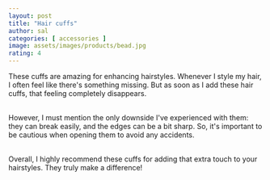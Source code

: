 ```yaml
---
layout: post
title: "Hair cuffs"
author: sal
categories: [ accessories ]
image: assets/images/products/bead.jpg
rating: 4
---
```


These cuffs are amazing for enhancing hairstyles. Whenever I style my hair, I often feel like there's something missing. But as soon as I add these hair cuffs, that feeling completely disappears.<br><br>

However, I must mention the only downside I've experienced with them: they can break easily, and the edges can be a bit sharp. 
So, it's important to be cautious when opening them to avoid any accidents.<br><br>

Overall, I highly recommend these cuffs for adding that extra touch to your hairstyles. They truly make a difference!
